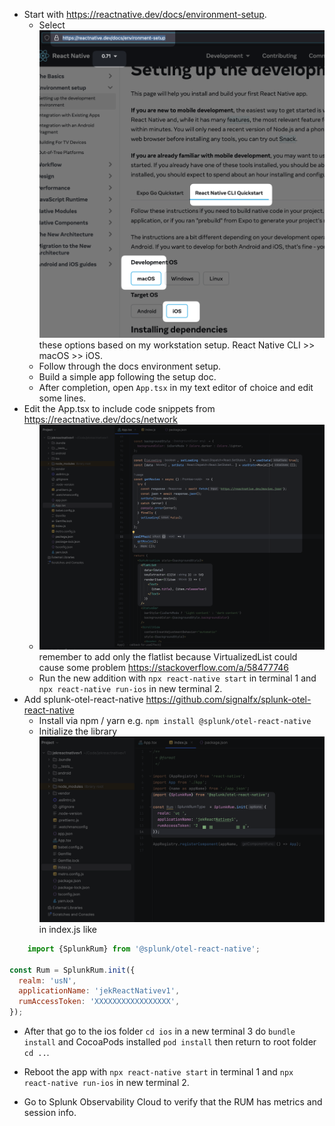 - Start with https://reactnative.dev/docs/environment-setup.
    - Select ![](i1.png) these options based on my workstation setup. React Native CLI >> macOS >> iOS.
    - Follow through the docs environment setup.
    - Build a simple app following the setup doc.
    - After completion, open `App.tsx` in my text editor of choice and edit some lines.
- Edit the App.tsx to include code snippets from https://reactnative.dev/docs/network
    - ![](i2.png) remember to add only the flatlist because VirtualizedList could cause some problem https://stackoverflow.com/a/58477746
    - Run the new addition with `npx react-native start` in terminal 1 and `npx react-native run-ios` in new terminal 2.
- Add splunk-otel-react-native https://github.com/signalfx/splunk-otel-react-native
    - Install via npm / yarn e.g. `npm install @splunk/otel-react-native`
    - Initialize the library ![](i3.png) in index.js like 
```javascript
    import {SplunkRum} from '@splunk/otel-react-native';

const Rum = SplunkRum.init({
  realm: 'usN',
  applicationName: 'jekReactNativev1',
  rumAccessToken: 'XXXXXXXXXXXXXXXXX',
});
```

- After that go to the ios folder `cd ios` in a new terminal 3 do `bundle install` and CocoaPods installed `pod install` then return to root folder `cd ..`.

- Reboot the app with `npx react-native start` in terminal 1 and `npx react-native run-ios` in new terminal 2.

- Go to Splunk Observability Cloud to verify that the RUM has metrics and session info. 
